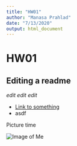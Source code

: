 ```yaml
---
title: "HW01"
author: "Manasa Prahlad"
date: "7/13/2020"
output: html_document
---
```


# HW01

## Editing a readme

_edit edit edit_

* [Link to something](http://www.pictureofhotdog.com)
* asdf

Picture time

![Image of Me](https://www.alice-in-wonderland.net/wp-content/uploads/2book8-678x1024.jpg)





